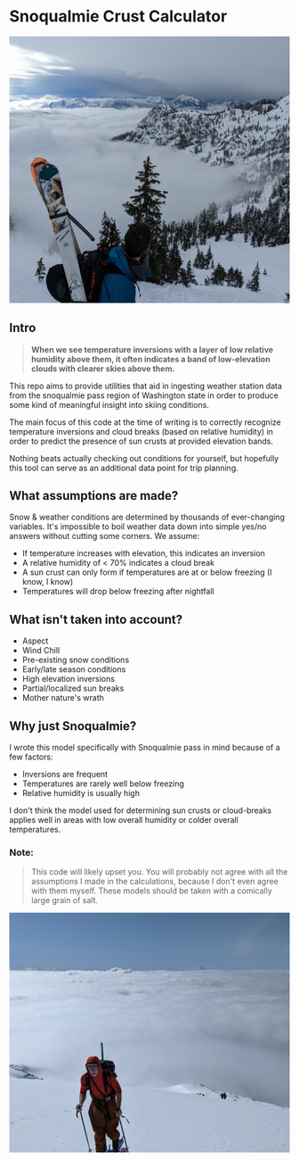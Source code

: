 # Snoqualmie Crust Calculator

![Classic example of an inversion at Snoqualmie Pass](assets/snoqualmie_inversion.jpg)

## Intro
> **When we see temperature inversions with a layer of low relative humidity above them, it often indicates a band of low-elevation clouds with clearer skies above them.**

This repo aims to provide utilities that aid in ingesting weather station data from the snoqualmie pass region of Washington state in order to produce some kind of meaningful insight into skiing conditions. 

The main focus of this code at the time of writing is to correctly recognize temperature inversions and cloud breaks (based on relative humidity) in order to predict the presence of sun crusts at provided elevation bands.

Nothing beats actually checking out conditions for yourself, but hopefully this tool can serve as an additional data point for trip planning.

## What assumptions are made?
Snow & weather conditions are determined by thousands of ever-changing variables. It's impossible to boil weather data down into simple yes/no answers without cutting some corners. We assume:
* If temperature increases with elevation, this indicates an inversion
* A relative humidity of < 70% indicates a cloud break
* A sun crust can only form if temperatures are at or below freezing (I know, I know)
* Temperatures will drop below freezing after nightfall

## What isn't taken into account?
* Aspect
* Wind Chill
* Pre-existing snow conditions
* Early/late season conditions
* High elevation inversions
* Partial/localized sun breaks
* Mother nature's wrath

## Why just Snoqualmie?
I wrote this model specifically with Snoqualmie pass in mind because of a few factors:
* Inversions are frequent
* Temperatures are rarely well below freezing
* Relative humidity is usually high

I don't think the model used for determining sun crusts or cloud-breaks applies well in areas with low overall humidity or colder overall temperatures.

### Note:

> This code will likely upset you. You will probably not agree with all the assumptions I made in the calculations, because I don't even agree with them myself. These models should be taken with a comically large grain of salt.

![Classic example of an inversion on Mt. St. Helen's](assets/helens_inversion.jpg)
